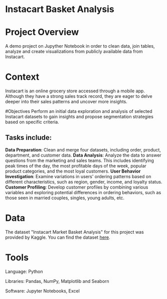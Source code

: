 # Instacart Basket Analysis

# Project Overview
A demo project on Jupyther Notebook in order to clean data, join tables, analyze and create visualizations from publicly available data from Instacart. 

# Context
Instacart is an online grocery store accessed through a mobile app. Although they have a strong sales track record, they are eager to delve deeper into their sales patterns and uncover more insights.

#Objectives
Perform an initial data exploration and analysis of selected Instacart datasets to gain insights and propose segmentation strategies based on specific criteria.

## Tasks include:
**Data Preparation**: Clean and merge four datasets, including order, product, department, and customer data.
**Data Analysis**: Analyze the data to answer questions from the marketing and sales teams. This includes identifying peak times of the day, the most profitable days of the week, popular product categories, and the most loyal customers.
**User Behavior Investigation**: Examine variations in users' ordering patterns based on different characteristics, such as region, gender, income, and loyalty status.
**Customer Profiling**: Develop customer profiles by combining various variables and exploring potential differences in ordering behaviors, such as those seen in married couples, singles, young adults, etc.

# Data
The dataset "Instacart Market Basket Analysis" for this project was provided by Kaggle.
You can find the dataset [here](https://www.kaggle.com/c/instacart-market-basket-analysis/data).


# Tools 
Language: Python

Libraries: Pandas, NumPy, Matplotlib and Seaborn

Software: Jupyter Notebooks, Excel

